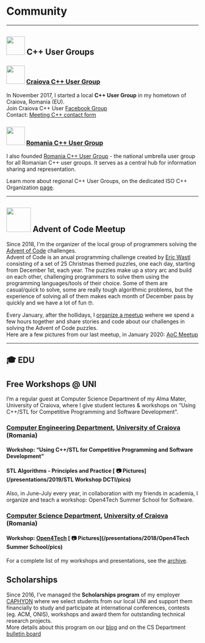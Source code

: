 # Community

---

## <img src="https://isocpp.org/files/img/cpp_logo.png" height="48"> C++ User Groups

### <img src="https://ciura.ro/img/craiovacpp.jpg" height="48"> [Craiova C++ User Group](https://www.facebook.com/groups/craiovacpp/)  

In November 2017, I started a local **C++ User Group** in my hometown of Craiova, Romania (EU).  
Join Craiova C++ User [Facebook Group](https://www.facebook.com/groups/craiovacpp/)  
Contact: [Meeting C++ contact form](https://meetingcpp.com/mcpp/usergroups/kontaktusergroups.php) 

### <img src="https://ciura.ro/img/rocpp.png" height="48"> [Romania C++ User Group](https://www.facebook.com/rocpp/)  

I also founded [Romania C++ User Group](https://www.facebook.com/rocpp/) - the national umbrella user group for all Romanian C++ user groups. It serves as a central hub for information sharing and representation.

Learn more about regional C++ User Groups, on the dedicated ISO C++ Organization [page](https://isocpp.org/wiki/faq/user-groups-worldwide#user-groups-romainia).  

---

## <img src="https://ciura.ro/img/aoc.png" height="64"> Advent of Code Meetup

Since 2018, I'm the organizer of the local group of programmers solving the [Advent of Code](https://adventofcode.com/) challenges.  
Advent of Code is an anual programming challenge created by [Eric Wastl](https://twitter.com/ericwastl) consisting of a set of 25 Christmas themed puzzles, one each day, starting from December 1st, each year. The puzzles make up a story arc and build on each other, challenging programmers to solve them using the programming languages/tools of their choice. Some of them are casual/quick to solve, some are really tough algorithmic problems, but the experience of solving all of them makes each month of December pass by quickly and we have a lot of fun 🤓.   
  
Every January, after the hollidays, I [organize a meetup](https://www.caphyon.ro/advent-of-code-2019-meetup.html) wehere we spend a few hours together and share stories and code about our challenges in solving the Advent of Code puzzles.  
Here are a few pictures from our last meetup, in January 2020: [AoC Meetup](https://ciura.ro/presentations/2020/Meetups/Advent%20of%20Code/)

---

## 🎓 EDU

## Free Workshops @ UNI

I’m a regular guest at Computer Science Department of my Alma Mater, University of Craiova, where I give student lectures & workshops on “Using C++/STL for Competitive Programming and Software Development”. 

### [Computer Engineering Department](http://ace.ucv.ro), [University of Craiova](http://www.ucv.ro) (Romania) 

#### Workshop: “Using C++/STL for Competitive Programming and Software Development”
#### STL Algorithms - Principles and Practice [ 📷 Pictures](/presentations/2019/STL Workshop DCTI/pics)  

Also, in June-July every year, in collaboration with my friends in academia, I organize and teach a workshop: Open4Tech Summer School for Software.

### [Computer Science Department](http://inf.ucv.ro), [University of Craiova](http://www.ucv.ro) (Romania) 
#### Workshop: [Open4Tech](http://inf.ucv.ro/~summer-school/) [ 📷 Pictures](/presentations/2018/Open4Tech Summer School/pics)  

For a complete list of my workshops and presentations, see the [archive](/presentations/list.html).  

## Scholarships

Since 2016, I’ve managed the **Scholarships program** of my employer [CAPHYON](https://www.caphyon.com) where we select students from our local UNI and support them financially to study and participate at international conferences, contests (eg. ACM, ONIS), workshops and award them for outstanding technical research projects.  
More details about this program on our [blog](https://www.caphyon.ro/burse-private.html) and on the CS Department [bulletin board](http://stud.inf.ucv.ro/2019/04/festivitate-de-premiere-studenti-informaticieni-de-exceptie-2019/)  
